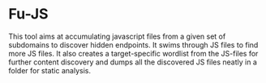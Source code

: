 # Fu-JS
This tool aims at accumulating javascript files from a given set of subdomains to discover hidden endpoints. It swims through JS files to find more JS files. It also creates a target-specific wordlist from the JS-files for further content discovery and dumps all the discovered JS files neatly in a folder for static analysis.
